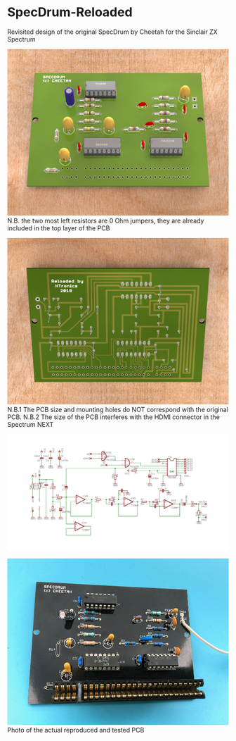 # SpecDrum-Reloaded
Revisited design of the original SpecDrum by Cheetah for the Sinclair ZX Spectrum

![alt text](https://github.com/Scanboostar/SpecDrum-Reloaded/blob/master/SpecDrumV1.02.png?raw=true)
N.B. the two most left resistors are 0 Ohm jumpers, they are already included in the top layer of the PCB

![alt text](https://github.com/Scanboostar/SpecDrum-Reloaded/blob/master/SpecDrumV1.02b.png?raw=true)
N.B.1 The PCB size and mounting holes do NOT correspond with the original PCB.
N.B.2 The size of the PCB interferes with the HDMI connector in the Spectrum NEXT

![alt text](https://github.com/Scanboostar/SpecDrum-Reloaded/blob/master/SpecDrumV1.02_Schematic.png?raw=true)

![alt text](https://github.com/Scanboostar/SpecDrum-Reloaded/blob/master/IMG-2596P.png?raw=true)
Photo of the actual reproduced and tested PCB

